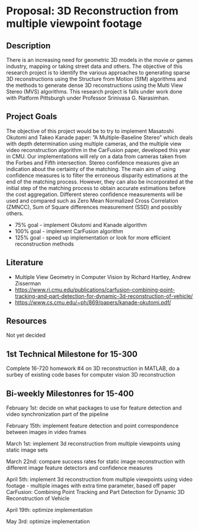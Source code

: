 # Proposal: 3D Reconstruction from multiple viewpoint footage
 
## Description
There is an increasing need for geometric 3D models in the movie or games industry, mapping or taking street data and others. The objective of this research project is to identify the various approaches to generating sparse 3D reconstructions using the Structure from Motion (SfM) algorithms and the methods to generate dense 3D reconstructions using the Multi View Stereo (MVS) algorithms. This research project is falls under work done with Platform Pittsburgh under Professor Srinivasa G. Narasimhan.

## Project Goals
The objective of this project would be to try to implement Masatoshi Okutomi and Takeo Kanade paper: ”A Multiple-Baseline Stereo” which deals with depth determination using multiple cameras, and the multiple view video reconstruction algorithm in the CarFusion paper, developed this year in CMU. Our implementations will rely on a data from cameras taken from the Forbes and Fifth intersection. Stereo confidence measures give an indication about the certainty of the matching. The main aim of using confidence measures is to filter the erroneous disparity estimations at the end of the matching process. However, they can also be incorporated at the initial step of the matching process to obtain accurate estimations before the cost aggregation. Different stereo confidence measurements will be used and compared such as Zero Mean Normalized Cross Correlation (ZMNCC), Sum of Square differences measurement (SSD) and possibly others.
 * 75% goal - implement Okutomi and Kanade algorithm
 * 100% goal - implement CarFusion algorithm
 * 125% goal - speed up implementation or look for more efficient reconstruction methods

## Literature
 * Multiple View Geometry in Computer Vision by Richard Hartley, Andrew Zisserman
 * <https://www.ri.cmu.edu/publications/carfusion-combining-point-tracking-and-part-detection-for-dynamic-3d-reconstruction-of-vehicle/>
 * <https://www.cs.cmu.edu/~ph/869/papers/kanade-okutomi.pdf/>

## Resources
Not yet decided

## 1st Technical Milestone for 15-300
Complete 16-720 homework #4 on 3D reconstruction in MATLAB, do a surbey of existing code bases for computer vision 3D reconstruction

## Bi-weekly Milestonres for 15-400
February 1st: decide on what packages to use for feature detection and video synchronization part of the pipeline
 
February 15th: implement feature detection and point correspondence between images in video frames
 
March 1st: implement 3d reconstruction from multiple viewpoints using static image sets

March 22nd: compare success rates for static image reconstruction with different image feature detectors and confidence measures
 
April 5th: implement 3d reconstruction from multiple viewpoints using video footage - multiple images with extra time parameter, based off paper CarFusion: Combining Point Tracking and Part Detection for Dynamic 3D Reconstruction of Vehicle
 
April 19th: optimize implementation
 
May 3rd: optimize implementation

